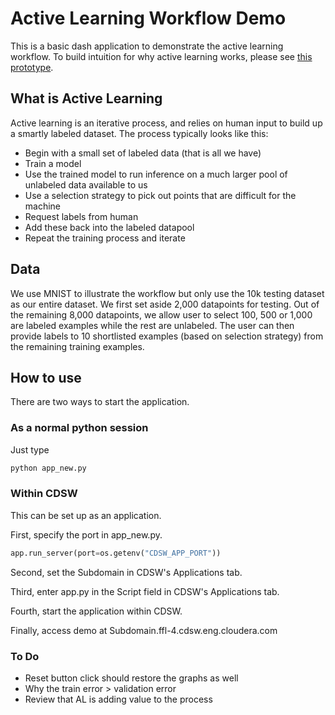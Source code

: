 # Active Learning Workflow Demo

This is a basic dash application to demonstrate the active learning workflow. To build intuition for why active learning works, please see [this prototype](https://activelearner.fastforwardlabs.com/).

## What is Active Learning

Active learning is an iterative process, and relies on human input to build up a
smartly labeled dataset. The process typically looks like this:

* Begin with a small set of labeled data (that is all we have)
* Train a model 
* Use the trained model to run inference on a much larger pool of unlabeled data available to us
* Use a selection strategy to pick out points that are difficult for the machine
* Request labels from human
* Add these back into the labeled datapool
* Repeat the training process and iterate


## Data

We use MNIST to illustrate the workflow but only use the 10k testing dataset as
our entire dataset. We first set aside 2,000 datapoints for testing. Out of the
remaining 8,000 datapoints, we allow user to select 100, 500 or 1,000 are labeled 
examples while the rest are unlabeled. The user can then provide labels to 10 
shortlisted examples (based on selection strategy) from the remaining training examples.

## How to use

There are two ways to start the application.

### As a normal python session

Just type 
```python
python app_new.py
```

### Within CDSW

This can be set up as an application.

First, specify the port in app_new.py. 

```python
app.run_server(port=os.getenv("CDSW_APP_PORT"))
```

Second, set the Subdomain in CDSW's Applications tab.

Third, enter app.py in the Script field in CDSW's Applications tab.

Fourth, start the application within CDSW.

Finally, access demo at Subdomain.ffl-4.cdsw.eng.cloudera.com

### To Do
- Reset button click should restore the graphs as well
- Why the train error > validation error
- Review that AL is adding value to the process



